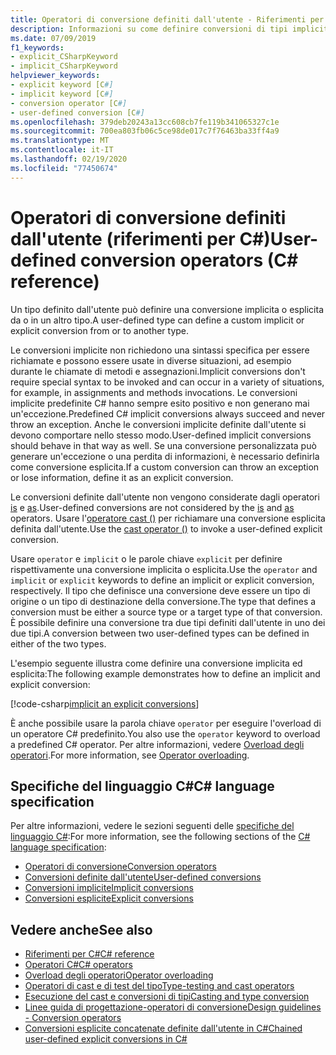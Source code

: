 ```yaml
---
title: Operatori di conversione definiti dall'utente - Riferimenti per C#
description: Informazioni su come definire conversioni di tipi impliciti ed espliciti personalizzate in C#.
ms.date: 07/09/2019
f1_keywords:
- explicit_CSharpKeyword
- implicit_CSharpKeyword
helpviewer_keywords:
- explicit keyword [C#]
- implicit keyword [C#]
- conversion operator [C#]
- user-defined conversion [C#]
ms.openlocfilehash: 379deb20243a13cc608cb7fe119b341065327c1e
ms.sourcegitcommit: 700ea803fb06c5ce98de017c7f76463ba33ff4a9
ms.translationtype: MT
ms.contentlocale: it-IT
ms.lasthandoff: 02/19/2020
ms.locfileid: "77450674"
---
```

# <a name="user-defined-conversion-operators-c-reference"></a><span data-ttu-id="7c245-103">Operatori di conversione definiti dall'utente (riferimenti per C#)</span><span class="sxs-lookup"><span data-stu-id="7c245-103">User-defined conversion operators (C# reference)</span></span>

<span data-ttu-id="7c245-104">Un tipo definito dall'utente può definire una conversione implicita o esplicita da o in un altro tipo.</span><span class="sxs-lookup"><span data-stu-id="7c245-104">A user-defined type can define a custom implicit or explicit conversion from or to another type.</span></span>

<span data-ttu-id="7c245-105">Le conversioni implicite non richiedono una sintassi specifica per essere richiamate e possono essere usate in diverse situazioni, ad esempio durante le chiamate di metodi e assegnazioni.</span><span class="sxs-lookup"><span data-stu-id="7c245-105">Implicit conversions don't require special syntax to be invoked and can occur in a variety of situations, for example, in assignments and methods invocations.</span></span> <span data-ttu-id="7c245-106">Le conversioni implicite predefinite C# hanno sempre esito positivo e non generano mai un'eccezione.</span><span class="sxs-lookup"><span data-stu-id="7c245-106">Predefined C# implicit conversions always succeed and never throw an exception.</span></span> <span data-ttu-id="7c245-107">Anche le conversioni implicite definite dall'utente si devono comportare nello stesso modo.</span><span class="sxs-lookup"><span data-stu-id="7c245-107">User-defined implicit conversions should behave in that way as well.</span></span> <span data-ttu-id="7c245-108">Se una conversione personalizzata può generare un'eccezione o una perdita di informazioni, è necessario definirla come conversione esplicita.</span><span class="sxs-lookup"><span data-stu-id="7c245-108">If a custom conversion can throw an exception or lose information, define it as an explicit conversion.</span></span>

<span data-ttu-id="7c245-109">Le conversioni definite dall'utente non vengono considerate dagli operatori [is](type-testing-and-cast.md#is-operator) e [as](type-testing-and-cast.md#as-operator).</span><span class="sxs-lookup"><span data-stu-id="7c245-109">User-defined conversions are not considered by the [is](type-testing-and-cast.md#is-operator) and [as](type-testing-and-cast.md#as-operator) operators.</span></span> <span data-ttu-id="7c245-110">Usare l'[operatore cast ()](type-testing-and-cast.md#cast-operator-) per richiamare una conversione esplicita definita dall'utente.</span><span class="sxs-lookup"><span data-stu-id="7c245-110">Use the [cast operator ()](type-testing-and-cast.md#cast-operator-) to invoke a user-defined explicit conversion.</span></span>

<span data-ttu-id="7c245-111">Usare `operator` e `implicit` o le parole chiave `explicit` per definire rispettivamente una conversione implicita o esplicita.</span><span class="sxs-lookup"><span data-stu-id="7c245-111">Use the `operator` and `implicit` or `explicit` keywords to define an implicit or explicit conversion, respectively.</span></span> <span data-ttu-id="7c245-112">Il tipo che definisce una conversione deve essere un tipo di origine o un tipo di destinazione della conversione.</span><span class="sxs-lookup"><span data-stu-id="7c245-112">The type that defines a conversion must be either a source type or a target type of that conversion.</span></span> <span data-ttu-id="7c245-113">È possibile definire una conversione tra due tipi definiti dall'utente in uno dei due tipi.</span><span class="sxs-lookup"><span data-stu-id="7c245-113">A conversion between two user-defined types can be defined in either of the two types.</span></span>

<span data-ttu-id="7c245-114">L'esempio seguente illustra come definire una conversione implicita ed esplicita:</span><span class="sxs-lookup"><span data-stu-id="7c245-114">The following example demonstrates how to define an implicit and explicit conversion:</span></span>

[!code-csharp[implicit an explicit conversions](~/samples/csharp/language-reference/operators/UserDefinedConversions.cs)]

<span data-ttu-id="7c245-115">È anche possibile usare la parola chiave `operator` per eseguire l'overload di un operatore C# predefinito.</span><span class="sxs-lookup"><span data-stu-id="7c245-115">You also use the `operator` keyword to overload a predefined C# operator.</span></span> <span data-ttu-id="7c245-116">Per altre informazioni, vedere [Overload degli operatori](operator-overloading.md).</span><span class="sxs-lookup"><span data-stu-id="7c245-116">For more information, see [Operator overloading](operator-overloading.md).</span></span>

## <a name="c-language-specification"></a><span data-ttu-id="7c245-117">Specifiche del linguaggio C#</span><span class="sxs-lookup"><span data-stu-id="7c245-117">C# language specification</span></span>

<span data-ttu-id="7c245-118">Per altre informazioni, vedere le sezioni seguenti delle [specifiche del linguaggio C#](~/_csharplang/spec/introduction.md):</span><span class="sxs-lookup"><span data-stu-id="7c245-118">For more information, see the following sections of the [C# language specification](~/_csharplang/spec/introduction.md):</span></span>

- [<span data-ttu-id="7c245-119">Operatori di conversione</span><span class="sxs-lookup"><span data-stu-id="7c245-119">Conversion operators</span></span>](~/_csharplang/spec/classes.md#conversion-operators)
- [<span data-ttu-id="7c245-120">Conversioni definite dall'utente</span><span class="sxs-lookup"><span data-stu-id="7c245-120">User-defined conversions</span></span>](~/_csharplang/spec/conversions.md#user-defined-conversions)
- [<span data-ttu-id="7c245-121">Conversioni implicite</span><span class="sxs-lookup"><span data-stu-id="7c245-121">Implicit conversions</span></span>](~/_csharplang/spec/conversions.md#implicit-conversions)
- [<span data-ttu-id="7c245-122">Conversioni esplicite</span><span class="sxs-lookup"><span data-stu-id="7c245-122">Explicit conversions</span></span>](~/_csharplang/spec/conversions.md#explicit-conversions)

## <a name="see-also"></a><span data-ttu-id="7c245-123">Vedere anche</span><span class="sxs-lookup"><span data-stu-id="7c245-123">See also</span></span>

- [<span data-ttu-id="7c245-124">Riferimenti per C#</span><span class="sxs-lookup"><span data-stu-id="7c245-124">C# reference</span></span>](../index.md)
- [<span data-ttu-id="7c245-125">Operatori C#</span><span class="sxs-lookup"><span data-stu-id="7c245-125">C# operators</span></span>](index.md)
- [<span data-ttu-id="7c245-126">Overload degli operatori</span><span class="sxs-lookup"><span data-stu-id="7c245-126">Operator overloading</span></span>](operator-overloading.md)
- [<span data-ttu-id="7c245-127">Operatori di cast e di test del tipo</span><span class="sxs-lookup"><span data-stu-id="7c245-127">Type-testing and cast operators</span></span>](type-testing-and-cast.md)
- [<span data-ttu-id="7c245-128">Esecuzione del cast e conversioni di tipi</span><span class="sxs-lookup"><span data-stu-id="7c245-128">Casting and type conversion</span></span>](../../programming-guide/types/casting-and-type-conversions.md)
- [<span data-ttu-id="7c245-129">Linee guida di progettazione-operatori di conversione</span><span class="sxs-lookup"><span data-stu-id="7c245-129">Design guidelines - Conversion operators</span></span>](../../../standard/design-guidelines/operator-overloads.md#conversion-operators)
- [<span data-ttu-id="7c245-130">Conversioni esplicite concatenate definite dall'utente in C#</span><span class="sxs-lookup"><span data-stu-id="7c245-130">Chained user-defined explicit conversions in C#</span></span>](https://docs.microsoft.com/archive/blogs/ericlippert/chained-user-defined-explicit-conversions-in-c)

